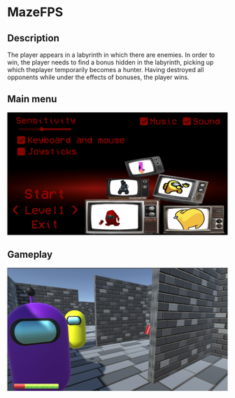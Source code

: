 # MazeFPS
 
## Description 
The player appears in a labyrinth in which there are enemies. In order to win, the player needs to find a bonus hidden in the labyrinth, picking up which theplayer temporarily becomes a hunter. Having destroyed all opponents while under the effects of bonuses, the player wins.
 
## Main menu
![This is an image](https://github.com/dimdimich123/MazeFPS/blob/main/ReadmeFiles/Screenshot_26.png?raw=true)

## Gameplay
![This is an image](https://github.com/dimdimich123/MazeFPS/blob/main/ReadmeFiles/Screenshot_27.png?raw=true)
